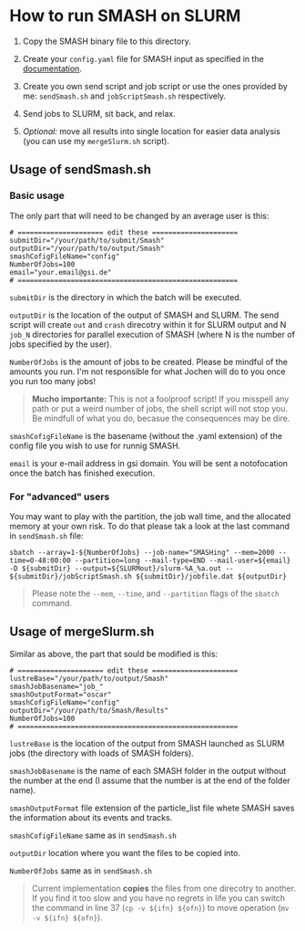 # How to run SMASH on SLURM

1. Copy the SMASH binary file to this directory.

2. Create your `config.yaml` file for SMASH input as specified in the [documentation](https://smash-transport.github.io/).

3. Create you own send script and job script or use the ones provided by me: `sendSmash.sh` and `jobScriptSmash.sh` respectively.

4. Send jobs to SLURM, sit back, and relax.

5. *Optional:* move all results into single location for easier data analysis (you can use my `mergeSlurm.sh` script).

## Usage of sendSmash.sh

### Basic usage

The only part that will need to be changed by an average user is this:
```
# ===================== edit these =====================
submitDir="/your/path/to/submit/Smash"
outputDir="/your/path/to/output/Smash"
smashCofigFileName="config"
NumberOfJobs=100
email="your.email@gsi.de"
# ======================================================
```

`submitDir` is the directory in which the batch will be executed.

`outputDir` is the location of the output of SMASH and SLURM. The send script will create `out` and `crash` direcotry within it for SLURM output and N `job_N` directories for parallel execution of SMASH (where N is the number of jobs specified by the user).

`NumberOfJobs` is the amount of jobs to be created. Please be mindful of the amounts you run. I'm not responsible for what Jochen will do to you once you run too many jobs!

> **Mucho importante:** This is not a foolproof script! If you misspell any path or put a weird number of jobs, the shell script will not stop you. Be mindfull of what you do, becasue the consequences may be dire.

`smashCofigFileName` is the basename (without the .yaml extension) of the config file you wish to use for runnig SMASH. 

`email` is your e-mail address in gsi domain. You will be sent a notofocation once the batch has finished execution.

### For "advanced" users

You may want to play with the partition, the job wall time, and the allocated memory at your own risk. To do that please tak a look at the last command in `sendSmash.sh` file:
```
sbatch --array=1-${NumberOfJobs} --job-name="SMASHing" --mem=2000 --time=0-48:00:00 --partition=long --mail-type=END --mail-user=${email} -D ${submitDir} --output=${SLURMout}/slurm-%A_%a.out -- ${submitDir}/jobScriptSmash.sh ${submitDir}/jobfile.dat ${outputDir}
```

> Please note the `--mem`, `--time`, and `--partition` flags of the `sbatch` command.

## Usage of mergeSlurm.sh

Similar as above, the part that sould be modified is this:
```
# ===================== edit these =====================
lustreBase="/your/path/to/output/Smash"
smashJobBasename="job_"
smashOutputFormat="oscar"
smashCofigFileName="config"
outputDir="/your/path/to/Smash/Results"
NumberOfJobs=100
# ======================================================
```

`lustreBase` is the location of the output from SMASH launched as SLURM jobs (the directory with loads of SMASH folders).

`smashJobBasename` is the name of each SMASH folder in the output without the number at the end (I assume that the number is at the end of the folder name).

`smashOutputFormat` file extension of the particle_list file whete SMASH saves the information about its events and tracks.

`smashCofigFileName` same as in `sendSmash.sh`

`outputDir` location where you want the files to be copied into.

`NumberOfJobs` same as in `sendSmash.sh`

> Current implementation **copies** the files from one direcotry to another. If you find it too slow and you have no regrets in life you can switch the command in line 37 (`cp -v ${ifn} ${ofn}`) to move operation (`mv -v ${ifn} ${ofn}`).